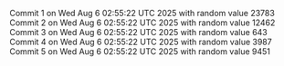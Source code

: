 Commit 1 on Wed Aug  6 02:55:22 UTC 2025 with random value 23783
Commit 2 on Wed Aug  6 02:55:22 UTC 2025 with random value 12462
Commit 3 on Wed Aug  6 02:55:22 UTC 2025 with random value 643
Commit 4 on Wed Aug  6 02:55:22 UTC 2025 with random value 3987
Commit 5 on Wed Aug  6 02:55:22 UTC 2025 with random value 9451
